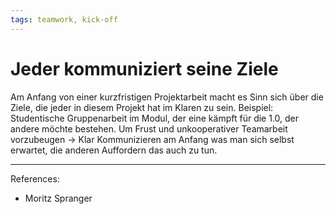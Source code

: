```yaml
--- 
tags: teamwork, kick-off
---
```


# Jeder kommuniziert seine Ziele

Am Anfang von einer kurzfristigen Projektarbeit macht es Sinn sich über die Ziele, die jeder in diesem Projekt hat im Klaren zu sein.
Beispiel: Studentische Gruppenarbeit im Modul, der eine kämpft für die 1.0, der andere möchte bestehen. 
Um Frust und unkooperativer Teamarbeit vorzubeugen -> Klar Kommunizieren am Anfang was man sich selbst erwartet, die anderen Auffordern das auch zu tun.

---
References:
- Moritz Spranger